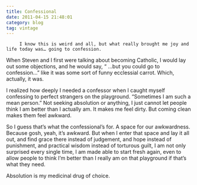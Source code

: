 ```yaml
---
title: Confessional
date: 2011-04-15 21:48:01
category: blog
tag: vintage
---
```

         I know this is weird and all, but what really brought me joy and life today was… going to confession. 

 When Steven and I first were talking about becoming Catholic, I would lay out some objections, and he would say, “ …but you could go to confession…” like it was some sort of funny ecclessial carrot. Which, actually, it was. 

 I realized how deeply I needed a confessor when I caught myself confessing to perfect strangers on the playground. “Sometimes I am such a mean person.” Not seeking absolution or anything, I just cannot let people think I am better than I actually am. It makes me feel dirty. But coming clean makes them feel awkward. 

 So I guess that’s what the confessional’s for. A space for our awkwardness. Because gosh, yeah, it’s awkward. But when I enter that space and lay it all out, and find grace there instead of judgement, and hope instead of punishment, and practical wisdom instead of torturous guilt, I am not only surprised every single time, I am made able to start fresh again, even to allow people to think I’m better than I really am on that playground if that’s what they need. 

 Absolution is my medicinal drug of choice. 